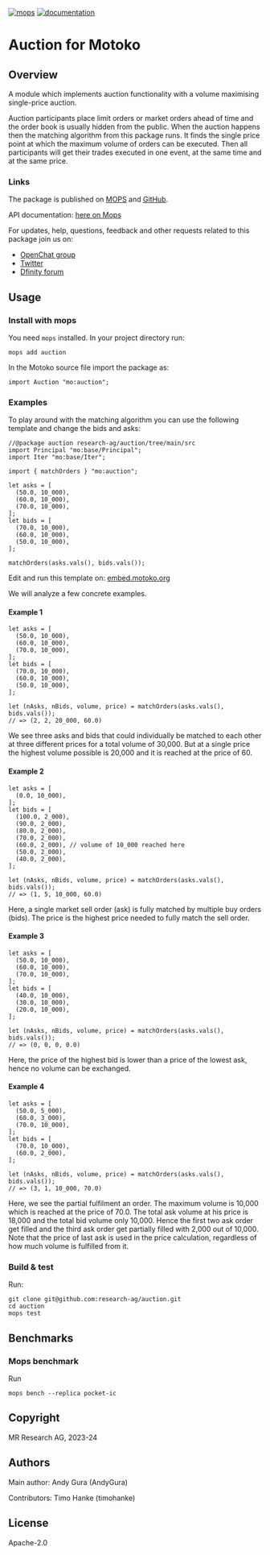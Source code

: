 [![mops](https://oknww-riaaa-aaaam-qaf6a-cai.raw.ic0.app/badge/mops/auction)](https://mops.one/auction)
[![documentation](https://oknww-riaaa-aaaam-qaf6a-cai.raw.ic0.app/badge/documentation/auction)](https://mops.one/auction/docs)

# Auction for Motoko

## Overview

A module which implements auction functionality
with a volume maximising single-price auction.

Auction participants place limit orders or market orders ahead of time
and the order book is usually hidden from the public.
When the auction happens then the matching algorithm from this package runs.
It finds the single price point at which the maximum volume of orders can be executed.
Then all participants will get their trades executed in one event, at the same time and at the same price.

### Links

The package is published on [MOPS](https://mops.one/auction) and [GitHub](https://github.com/research-ag/auction).

API documentation: [here on Mops](https://mops.one/auction/docs)

For updates, help, questions, feedback and other requests related to this package join us on:

* [OpenChat group](https://oc.app/2zyqk-iqaaa-aaaar-anmra-cai)
* [Twitter](https://twitter.com/mr_research_ag)
* [Dfinity forum](https://forum.dfinity.org/)

## Usage

### Install with mops

You need `mops` installed. In your project directory run:
```
mops add auction
```

In the Motoko source file import the package as:
```
import Auction "mo:auction";
```

### Examples

To play around with the matching algorithm you can use the following template and change the bids and asks:

```motoko
//@package auction research-ag/auction/tree/main/src
import Principal "mo:base/Principal";
import Iter "mo:base/Iter";

import { matchOrders } "mo:auction";

let asks = [
  (50.0, 10_000),
  (60.0, 10_000),
  (70.0, 10_000),
];
let bids = [
  (70.0, 10_000),
  (60.0, 10_000),
  (50.0, 10_000),
];

matchOrders(asks.vals(), bids.vals());
```

Edit and run this template on: [embed.motoko.org](https://embed.motoko.org/motoko/g/fvxgeoP2EkXL581f23Ds3wcrtNUzUg7Jh9M7r3pJLwbSFdwsXzCQN9i6V8dTZpTXyGKgsJADob8VyvudkE9cXRv9LYH7p4wSfASGqYZRdoxfRjbjRQy1pDw5CLXi7v1kesaLq6KJ5y8uMAxV9EfHAMP3tCBVbG2NzieizqdyLA57fxBp5RsSdqxaa2BGXtQx6avDH9mMrngTsLrUAw3tYczrKxhgNnWbx7NAAZ9a3YwqSUUXLmU?lines=19)
 

We will analyze a few concrete examples.

#### Example 1

```motoko
let asks = [
  (50.0, 10_000),
  (60.0, 10_000),
  (70.0, 10_000),
];
let bids = [
  (70.0, 10_000),
  (60.0, 10_000),
  (50.0, 10_000),
];

let (nAsks, nBids, volume, price) = matchOrders(asks.vals(), bids.vals());
// => (2, 2, 20_000, 60.0)
```

We see three asks and bids that could individually be matched to each other at three different prices for a total volume of 30,000.
But at a single price the highest volume possible is 20,000 and it is reached at the price of 60.

#### Example 2

```motoko
let asks = [
  (0.0, 10_000),
];
let bids = [
  (100.0, 2_000),
  (90.0, 2_000),
  (80.0, 2_000),
  (70.0, 2_000),
  (60.0, 2_000), // volume of 10_000 reached here
  (50.0, 2_000),
  (40.0, 2_000),
];

let (nAsks, nBids, volume, price) = matchOrders(asks.vals(), bids.vals());
// => (1, 5, 10_000, 60.0)
```

Here, a single market sell order (ask)
is fully matched by multiple buy orders (bids).
The price is the highest price needed to fully match the sell order.

#### Example 3

```motoko
let asks = [
  (50.0, 10_000),
  (60.0, 10_000),
  (70.0, 10_000),
];
let bids = [
  (40.0, 10_000),
  (30.0, 10_000),
  (20.0, 10_000),
];

let (nAsks, nBids, volume, price) = matchOrders(asks.vals(), bids.vals());
// => (0, 0, 0, 0.0)
```

Here, 
the price of the highest bid is lower than a price of the lowest ask,
hence no volume can be exchanged.

#### Example 4

```motoko
let asks = [
  (50.0, 5_000),
  (60.0, 3_000),
  (70.0, 10_000),
];
let bids = [
  (70.0, 10_000),
  (60.0, 2_000),
];

let (nAsks, nBids, volume, price) = matchOrders(asks.vals(), bids.vals());
// => (3, 1, 10_000, 70.0)
```

Here, we see the partial fulfilment an order.
The maximum volume is 10,000 which is reached at the price of 70.0.
The total ask volume at his price is 18,000 and the total bid volume only 10,000.
Hence the first two ask order get filled and the third ask order get partially filled with 2,000 out of 10,000. 
Note that the price of last ask is used in the price calculation, regardless of how much volume is fulfilled from it.

### Build & test

Run:
```
git clone git@github.com:research-ag/auction.git
cd auction
mops test
```

## Benchmarks

### Mops benchmark

Run
```
mops bench --replica pocket-ic
```

## Copyright

MR Research AG, 2023-24
## Authors

Main author: Andy Gura (AndyGura)

Contributors: Timo Hanke (timohanke)
## License

Apache-2.0
